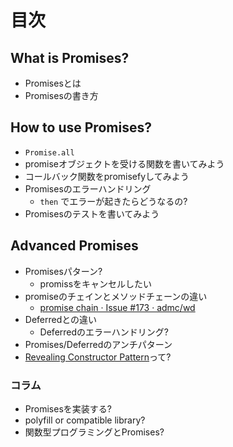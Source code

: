 # 目次

## What is Promises?

- Promisesとは
- Promisesの書き方

## How to use Promises?

- `Promise.all`
- promiseオブジェクトを受ける関数を書いてみよう
- コールバック関数をpromisefyしてみよう
- Promisesのエラーハンドリング
  - `then` でエラーが起きたらどうなるの?
- Promisesのテストを書いてみよう

## Advanced Promises

- Promisesパターン?
   - promissをキャンセルしたい
- promiseのチェインとメソッドチェーンの違い
  - [promise chain · Issue #173 · admc/wd](https://github.com/admc/wd/issues/173 "promise chain · Issue #173 · admc/wd")
- Deferredとの違い
  - Deferredのエラーハンドリング?
- Promises/Deferredのアンチパターン
- [Revealing Constructor Pattern](http://domenic.me/2014/02/14/the-revealing-constructor-pattern/ "Revealing Constructor Pattern")って?

### コラム

- Promisesを実装する?
- polyfill or compatible library?
- 関数型プログラミングとPromises?
